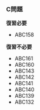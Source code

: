 ### C問題

**復習必要**
- ABC158


**復習不必要**
- ABC161
- ABC160
- ABC143
- ABC142
- ABC141
- ABC140
- ABC139
- ABC132
